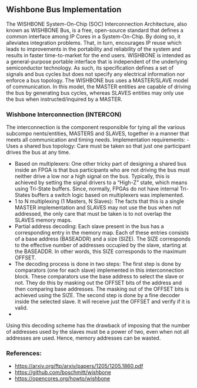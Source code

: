 ## Wishbone Bus Implementation

The WISHBONE System-On-Chip (SOC) Interconnection Architecture, also known as WISHBONE Bus, is a free, open-source standard that defines a common interface among IP Cores in a System-On-Chip. By doing so, it alleviates integration problems. That, in turn, encourages IP reuse which leads to improvements in the portability and reliability of the system and results in faster time-to-market for the end users.
WISHBONE is intended as a general-purpose portable interface that is independent of the underlying semiconductor technology. As such, its specification defines a set of signals and bus cycles but does not specify any electrical information nor enforce a bus topology. The WISHBONE bus uses a MASTER/SLAVE model of communication. In this model, the MASTER entities are capable of driving the bus by generating bus cycles, whereas SLAVES entities may only use the bus when instructed/inquired by a MASTER.

### Wishbone Interconnection (INTERCON)
The interconnection is the component responsible for tying all the various subcompo nents/entities, MASTERS and SLAVES, together in a manner that meets all communication and timing needs. Implementation requirements: - Uses a shared bus topology: Care must be taken so that just one participant drives the bus at any time.

- Based on multiplexers: One other tricky part of designing a shared bus inside an FPGA is that bus participants who are not driving the bus must neither drive a low nor a high signal on the bus. Typically, this is achieved by setting the signal drivers to a “High-Z” state, which means using Tri-State buffers. Since, normally, FPGAs do not have internal Tri-States buffers a switch logic based on multiplexers was implemented.
- 1 to N multiplexing (1 Masters, N Slaves): The facts that this is a single MASTER implementation and SLAVES may not use the bus when not addressed, the only care that must be taken is to not overlap the SLAVES memory maps.
- Partial address decoding: Each slave present in the bus has a corresponding entry in the memory map. Each of these entries consists of a base address (BASEADDR) and a size (SIZE). The SIZE corresponds to the effective number of addresses occupied by the slave, starting at the BASEADDR. In other words, this SIZE corresponds to the maximum OFFSET.
- The decoding process is done in two steps: The first step is done by comparators (one for each slave) implemented in this interconnection block. These comparators use the base address to select the slave or not. They do this by masking out the OFFSET bits of the address and then comparing base addresses. The masking out of the OFFSET bits is achieved using the SIZE. The second step is done by a fine decoder inside the selected slave. It will receive just the OFFSET and verify if it is valid.
- 
Using this decoding scheme has the drawback of imposing that the number of addresses used by the slaves must be a power of two, even when not all addresses are used. Hence, memory addresses can be wasted.

### References:

- https://arxiv.org/ftp/arxiv/papers/1205/1205.1860.pdf
- https://github.com/boschmitt/wishbone
- https://opencores.org/howto/wishbone